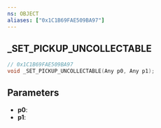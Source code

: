 ```yaml
---
ns: OBJECT
aliases: ["0x1C1B69FAE509BA97"]
---
```

## _SET_PICKUP_UNCOLLECTABLE

```c
// 0x1C1B69FAE509BA97
void _SET_PICKUP_UNCOLLECTABLE(Any p0, Any p1);
```

## Parameters
* **p0**: 
* **p1**: 


